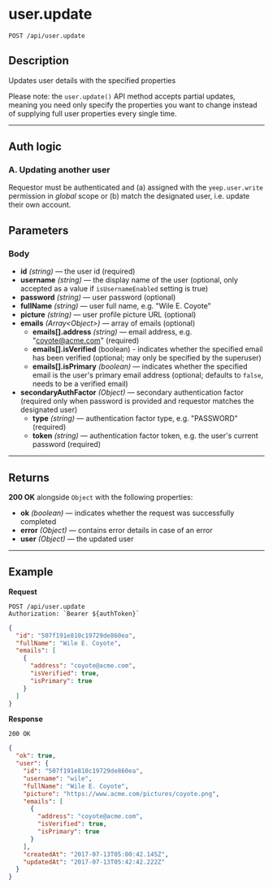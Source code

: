 # user.update

`POST /api/user.update`

## Description

Updates user details with the specified properties

Please note: the `user.update()` API method accepts partial updates, meaning you need only specify the properties you want to change instead of supplying full user properties every single time.

---

## Auth logic

### A. Updating another user

Requestor must be authenticated and (a) assigned with the `yeep.user.write` permission in _global_ scope or (b) match the designated user, i.e. update their own account.

## Parameters

### Body

- **id** _(string)_ — the user id (required)
- **username** _(string)_ — the display name of the user (optional, only accepted as a value if `isUsernameEnabled` setting is true)
- **password** _(string)_ — user password (optional)
- **fullName** _(string)_ — user full name, e.g. "Wile E. Coyote"
- **picture** _(string)_ — user profile picture URL (optional)
- **emails** _(Array\<Object>)_ — array of emails (optional)
  - **emails[].address** _(string)_ — email address, e.g. "coyote@acme.com" (required)
  - **emails[].isVerified** (boolean) - indicates whether the specified email has been verified (optional; may only be specified by the superuser)
  - **emails[].isPrimary** _(boolean)_ — indicates whether the specified email is the user's primary email address (optional; defaults to `false`, needs to be a verified email)
- **secondaryAuthFactor** _(Object)_ — secondary authentication factor (required only when password is provided and requestor matches the designated user)
  - **type** _(string)_ — authentication factor type, e.g. "PASSWORD" (required)
  - **token** _(string)_ — authentication factor token, e.g. the user's current password (required)

---

## Returns

**200 OK** alongside `Object` with the following properties:

- **ok** _(boolean)_ — indicates whether the request was successfully completed
- **error** _(Object)_ — contains error details in case of an error
- **user** _(Object)_ — the updated user

---

## Example

**Request**

```
POST /api/user.update
Authorization: `Bearer ${authToken}`
```

```json
{
  "id": "507f191e810c19729de860ea",
  "fullName": "Wile E. Coyote",
  "emails": [
    {
      "address": "coyote@acme.com",
      "isVerified": true,
      "isPrimary": true
    }
  ]
}
```

**Response**

`200 OK`

```json
{
  "ok": true,
  "user": {
    "id": "507f191e810c19729de860ea",
    "username": "wile",
    "fullName": "Wile E. Coyote",
    "picture": "https://www.acme.com/pictures/coyote.png",
    "emails": [
      {
        "address": "coyote@acme.com",
        "isVerified": true,
        "isPrimary": true
      }
    ],
    "createdAt": "2017-07-13T05:00:42.145Z",
    "updatedAt": "2017-07-13T05:42:42.222Z"
  }
}
```
